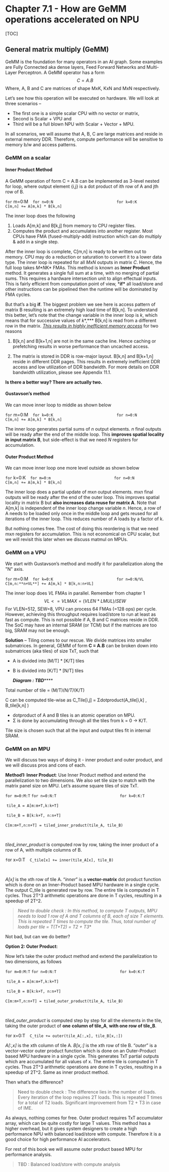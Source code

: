 # Chapter 7.1 - **How are GeMM operations accelerated on NPU**

[TOC]



## **General matrix multiply (GeMM)**

GeMM is the foundation for many operators in an AI graph. Some examples are Fully Connected aka dense layers, Feed Forward Networks and Multi-Layer Perceptron. A GeMM operator has a form
$$
C = A.B
$$
Where, A, B and C are matrices of shape MxK, KxN and MxN respectively. 

Let’s see how this operation will be executed on hardware. We will look at three scenarios – 

- The first one is a simple scalar CPU with no vector or matrix, 
- Second is Scalar + VPU and 
- Third will be a full blown NPU with Scalar + Vector + MPU. 

In all scenarios, we will assume that A, B, C are large matrices and reside in external memory DDR. Therefore, compute performance will be sensitive to memory b/w and access patterns.

### **GeMM on a scalar**

####  **Inner Product Method**

A GeMM operation of form C = A.B can be implemented as 3-level nested for loop, where output element {i,j} is a dot product of ith row of A and jth row of B.

`for` m=0:M` 
    for n=0:N                           
        for k=0:K                       
            C[m,n] += A[m,k] * B[k,n]`

The inner loop does the following

1. Loads A[m,k] and B[k,j] from memory to CPU register files.
2. Computes the product and accumulates into another register. Most CPUs have FMA (fused-multiply-add) instruction which can do multiply & add in a single step.

 

After the inner loop is complete, C[m,n] is ready to be written out to memory. CPU may do a reduction or saturation to convert it to a lower data type. The inner loop is repeated for all *MxN* outputs in matrix *C*. Hence, the full loop takes *M\*N*K* FMAs. This method is known as **Inner Product** method. It generates a single full sum at a time, with no merging of partial sums. This requires a hardware intersection unit to align effectual inputs. This is fairly efficient from computation point of view, ***if\*** all load/store and other instructions can be pipelined then the runtime will be dominated by FMA cycles.

But that’s a big **if**. The biggest problem we see here is access pattern of matrix B resulting is an extremely high load time of B[k,n]. To understand this better, let’s note that the change variable in the inner loop is *k*, which means that for successive values of *k**,*** B[k,n] is read from a different row in the matrix. <u>*This results in highly inefficient memory access*</u> for two reasons

1. B[k,n] and B[k+1,n] are not in the same cache line. Hence caching or prefetching results in worse performance than uncached access.

 

2. The matrix is stored in DDR is row-major layout. B[k,n] and B[k+1,n] reside in different DDR pages. This results in extremely inefficient DDR access and low utilization of DDR bandwidth. For more details on DDR bandwidth utilization, please see Appendix 11.1.

 

**Is there a better way? There are actually two.**



#### **Gustavson’s method**

We can move inner loop to middle as shown below

`for` m=0:M` 
    for k=0:K                           
        for n=0:N                       
            C[m,n] += A[m,k] * B[k,n]`



The inner loop generates partial sums of *n* output elements. *n* final outputs will be ready after the end of the middle loop.  This **improves spatial locality in input matrix B**, but side-effect is that we need *N* registers for accumulation.





#### **Outer Product Method**



We can move inner loop one more level outside as shown below

`for` k=0:K` 
    for m=0:m                           
        for n=0:N                       
            C[m,n] += A[m,k] * B[k,n]`

The inner loop does a partial update of mx*n* output elements. mx*n* final outputs will be ready after the end of the outer loop.  This improves spatial locality in matrix B but **also increases data reuse for matrix A**. Note that A[m,k] is independent of the inner loop change variable *n*. Hence, a row of A needs to be loaded only once in the middle loop and gets reused for all iterations of the inner loop. This reduces number of A loads by a factor of k.

But nothing comes free. The cost of doing this reordering is that we need mx*n* registers for accumulation. This is not economical on CPU scalar, but we will revisit this later when we discuss matmul on MPUs.



### **GeMM on a VPU**

We start with Gustavson’s method and modify it for parallelization along the "N" axis.

`for` m=0:M` 
    for k=0:K                           
        for n=0:N/VL                       
            C[m,n:**n+VL**] += A[m,k] * B[k,n:n+VL]`



The inner loop does *VL* FMAs in parallel. Remember from chapter 1 
$$
VL <= VLMAX = (VLEN*LMUL)/SEW
$$
For VLEN=512, SEW=8, VPU can process 64 FMAs (=128 ops) per cycle. However, achieving this throughput requires load/store to run at least as fast as compute. This is not possible if A, B and C matrices reside in DDR. The SoC may have an internal SRAM (or TCM) but if the matrices are too big, SRAM may not be enough. 

**Solution** – Tiling comes to our rescue. We divide matrices into smaller submatrices. In general, GEMM of form **C = A.B** can be broken down into submatrices (aka tiles) of size TxT, such that

- A is divided into [M/T] * [K/T] tiles

- B is divided into [K/T] * [N/T] tiles

  *******************Diagram : TBD***********************

Total number of tile = (M/T)*(N/T)*(K/T)

C can be computed tile-wise as C_Tile[i,j] = Σdotproduct(A_tile[i,k] , B_tile[k,n] )

- dotproduct of A and B tiles is an atomic operation on MPU.
- Σ is done by accumulating through all the tiles from k = 0 -> K/T.

Tile size is chosen such that all the input and output tiles fit in internal SRAM. 



### **GeMM on an MPU**

 We will discuss two ways of doing it - inner product and outer product, and we will discuss pros and cons of each. 

 

**Method1: Inner Product**: Use Inner Product method and extend the parallelization to two dimensions. We also set tile size to match with the matrix panel size on MPU. Let’s assume square tiles of size TxT.

 

`for m=0:M:T` 
  `for n=0:N:T                           
    for k=0:K:T`  

​     `tile_A = A[m:m+T,k:k+T]`   

​     `tile_B = B[k:k+T, n:n+T]`   

​     `C[m:m+T,n:n+T] = tiled_inner_product(tile_A, tile_B)`   

​                    

*tiled_inner_product* is computed row by row, taking the inner product of a row of A, with multiple columns of B. 

  

`f`or x=0:T` 
  C_tile[x] += inner(tile_A[x], tile_B)`   

​                     

*A[x]* is the xth row of tile A. “*inner*” is a **vector-matrix** dot product function which is done on an Inner-Product based MPU hardware in a single cycle. The output C_tile is generated row by row. The entire tile is computed in T cycles. Thus 2T^3 arithmetic operations are done in T cycles, resulting in a speedup of 2T^2.

> **Need to double check : In this method, to compute T outputs, MPU needs to load 1 row of A and T columns of B, each of size T elements. This is repeated T times to compute the tile. Thus, total number of loads per tile = T*(T+T2) = T2 + T3**

Not bad, but can we do better?



**Option 2: Outer Product**: 

Now let’s take the outer product method and extend the parallelization to two dimensions, as follows

 

`for m=0:M:T` 
  `for n=0:N:T                           
    for k=0:K:T`  

​     `tile_A = A[m:m+T,k:k+T]`   

​     `tile_B = B[k:k+T, n:n+T]`   

​     `C[m:m+T,n:n+T] = tiled_outer_product(tile_A, tile_B)`   

​                    

 

*tiled_outer_product* is computed step by step for all the elements in the tile, taking the outer product of **one** **column of tile_A**, **with one row of tile_B**. 

 

`f`or x=0:T` 
  C_tile += outer(tile_A[:,x], tile_B[x,:])`   



 *A[:,x]* is the xth column of tile A. *B[x,:]* is the xth row of tile B. “*outer*” is a vector-vector outer product function which is done on an Outer-Product based MPU hardware in a single cycle. This generates TxT partial outputs which are accumulated for all values of x. The entire tile is computed in T cycles. Thus 2T^3 arithmetic operations are done in T cycles, resulting in a speedup of 2T^2. Same as inner product method.

 

Then what’s the difference?

> Need to double check : The difference lies in the number of loads. Every iteration of the loop requires 2T loads. This is repeated T times for a total of T2 loads. Significant improvement from T2 + T3 in case of IME. 
>
>  	

As always, nothing comes for free. Outer product requires TxT accumulator array, which can be quite costly for large T values. This method has a higher overhead, but it gives system designers to create a high performance NPU with balanced load/store with compute. Therefore it is a good choice for high performance AI accelerators.

For rest of this book we will assume outer product based MPU for performance analysis. 

> TBD : Balanced load/store with compute analysis

 

